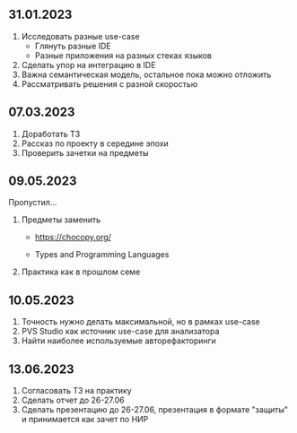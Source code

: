 ## 31.01.2023

1. Исследовать разные use-case 
    - Глянуть разные IDE
    - Разные приложения на разных стеках языков
1. Сделать упор на интеграцию в IDE
1. Важна семантическая модель, остальное пока можно отложить
1. Рассматривать решения с разной скоростью

## 07.03.2023

1. Доработать ТЗ
1. Рассказ по проекту в середине эпохи
1. Проверить зачетки на предметы

## 09.05.2023

Пропустил...
1. Предметы заменить
    
    * https://chocopy.org/

    * Types and Programming Languages

1. Практика как в прошлом семе

## 10.05.2023

1. Точность нужно делать максимальной, но в рамках use-case
1. PVS Studio как источник use-case для анализатора
1. Найти наиболее используемые авторефакторинги

## 13.06.2023

1. Согласовать ТЗ на практику
1. Сделать отчет до 26-27.06
1. Сделать презентацию до 26-27.06, презентация в формате "защиты" и принимается как зачет по НИР